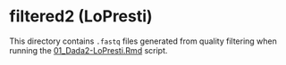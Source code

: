# filtered2 (LoPresti)

This directory contains `.fastq` files generated from quality filtering when running the [01_Dada2-LoPresti.Rmd](../../../../scripts/analysis-individual/LoPresti-2019/01_Dada2-LoPresti.Rmd) script.